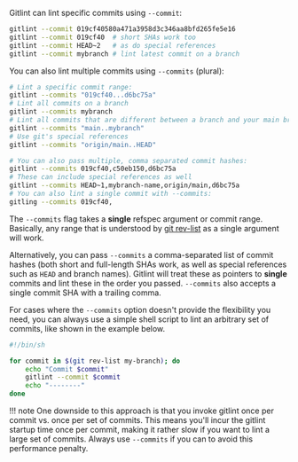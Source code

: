 Gitlint can lint specific commits using `--commit`:
```sh
gitlint --commit 019cf40580a471a3958d3c346aa8bfd265fe5e16
gitlint --commit 019cf40  # short SHAs work too
gitlint --commit HEAD~2   # as do special references
gitlint --commit mybranch # lint latest commit on a branch 
```

You can also lint multiple commits using `--commits` (plural):

```sh
# Lint a specific commit range:
gitlint --commits "019cf40...d6bc75a"
# Lint all commits on a branch
gitlint --commits mybranch
# Lint all commits that are different between a branch and your main branch
gitlint --commits "main..mybranch"
# Use git's special references
gitlint --commits "origin/main..HEAD"

# You can also pass multiple, comma separated commit hashes:
gitlint --commits 019cf40,c50eb150,d6bc75a
# These can include special references as well
gitlint --commits HEAD~1,mybranch-name,origin/main,d6bc75a
# You can also lint a single commit with --commits:
gitling --commits 019cf40,
```

The `--commits` flag takes a **single** refspec argument or commit range. Basically, any range that is understood
by [git rev-list](https://git-scm.com/docs/git-rev-list) as a single argument will work.

Alternatively, you can pass `--commits` a comma-separated list of commit hashes (both short and full-length SHAs work,
as well as special references such as `HEAD` and branch names).
Gitlint will treat these as pointers to **single** commits and lint these in the order you passed.
`--commits` also accepts a single commit SHA with a trailing comma. 

For cases where the `--commits` option doesn't provide the flexibility you need, you can always use a simple shell
script to lint an arbitrary set of commits, like shown in the example below.

```sh
#!/bin/sh

for commit in $(git rev-list my-branch); do
    echo "Commit $commit"
    gitlint --commit $commit
    echo "--------"
done
```

!!! note
    One downside to this approach is that you invoke gitlint once per commit vs. once per set of commits.
    This means you'll incur the gitlint startup time once per commit, making it rather slow if you want to
    lint a large set of commits. Always use `--commits` if you can to avoid this performance penalty.